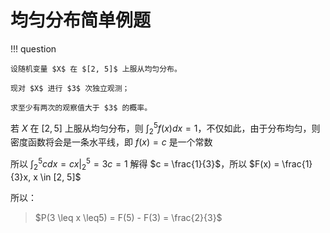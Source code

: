 # 均匀分布简单例题

!!! question

    设随机变量 $X$ 在 $[2, 5]$ 上服从均匀分布。

    现对 $X$ 进行 $3$ 次独立观测；
    
    求至少有两次的观察值大于 $3$ 的概率。

若 $X$ 在 $[2, 5]$ 上服从均匀分布，则 $\int_{2}^{5}f(x)dx = 1$，不仅如此，由于分布均匀，则密度函数将会是一条水平线，即 $f(x) = c$ 是一个常数

所以 $\int_{2}^{5}c dx = cx | ^{5} _ {2} = 3c = 1$ 解得 $c = \frac{1}{3}$，所以 $F(x) = \frac{1}{3}x, x \in [2, 5]$

所以：
> $P(3 \leq x \leq5) = F(5) - F(3) = \frac{2}{3}$
